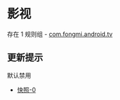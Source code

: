 # 影视

存在 1 规则组 - [com.fongmi.android.tv](/src/apps/com.fongmi.android.tv.ts)

## 更新提示

默认禁用

- [快照-0](https://i.gkd.li/i/14035154)
